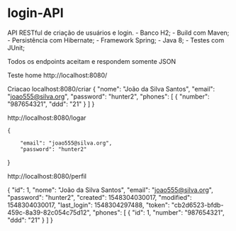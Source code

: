 # login-API
API RESTful de criação de usuários e login.
    - Banco H2;
    - Build com Maven;
    - Persistência com Hibernate;
    - Framework Spring;
    - Java 8;
    - Testes com JUnit;


Todos os endpoints aceitam e respondem somente JSON

Teste home
http://localhost:8080/

Criacao
localhost:8080/criar
{
        "nome": "João da Silva Santos",
        "email": "joao555@silva.org",
        "password": "hunter2",
        "phones": [
            {
                "number": "987654321",
                "ddd": "21"
            }
        ]
    }
 
http://localhost:8080/logar
    
    {
      
        "email": "joao555@silva.org",
        "password": "hunter2"
}

http://localhost:8080/perfil

{
        "id": 1,
        "nome": "João da Silva Santos",
        "email": "joao555@silva.org",
        "password": "hunter2",
        "created": 1548304030017,
        "modified": 1548304030017,
        "last_login": 1548304297488,
        "token": "cb2d6523-bfdb-459c-8a39-82c054c75d12",
        "phones": [
            {
                "id": 1,
                "number": "987654321",
                "ddd": "21"
            }
        ]
}




